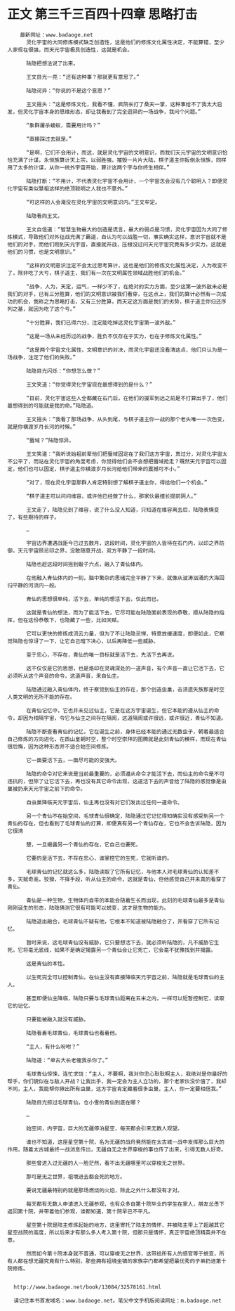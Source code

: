 # 正文 第三千三百四十四章 思略打击
        最新网址：www.badaoge.net
          灵化宇宙的大同修炼模式缺乏创造性，这是他们的修炼文化属性决定，不能算错，至少人家现在很强，而天元宇宙极具创造性，这就是机会。
      
          陆隐把想法说了出来。
      
          王文目光一亮：“还有这种事？那就更有意思了。”
      
          陆隐诧异：“你说的不是这个意思？”
      
          王文摇头：“这是修炼文化，我看不懂，疯院长打了桑天一掌，这种事给不了我太大启发，但灵化宇宙本身的思维形态，却让我看到了完全迥异的一场战争，我问个问题。”
      
          “象群屠杀蝼蚁，需要用计吗？”
      
          “直接踩过去就是。”
      
          “是啊，它们不会用计，而这，就是灵化宇宙的文明意识，而我们天元宇宙的文明意识恰恰充满了计谋，永恒族算计天上宗，以弱胜强，摧毁一片片大陆，棋子道主你扳倒永恒族，同样用了太多的计谋，从你一统外宇宙开始，算计这两个字与你终生相伴。”
      
          陆隐打断：“不用计，不代表灵化宇宙不会用计，一个宇宙怎会没有几个聪明人？即便灵化宇宙有类似慧祖这样的绝顶聪明之人我也不意外。”
      
          “可这样的人会淹没在灵化宇宙的文明意识内。”王文牟定。
      
          陆隐看向王文。
      
          王文自信道：“智慧生物最大的创造是谎言，最大的弱点是习惯，灵化宇宙因为大同了修炼模式，导致他们对外征战充满了霸道，自认为可以战胜一切，事实确实这样，意识宇宙就不是他们的对手，而他们刚到天元宇宙，直接就开战，压根没过问天元宇宙究竟有多少实力，这就是他们的习惯，也是文明意识。”
      
          “这样的文明意识注定不会太过思考算计，这也是他们的修炼文化属性决定，人为改变不了，除非吃了大亏，棋子道主，我们有一次在文明属性领域战胜他们的机会。”
      
          “战争，人为，天定，运气，一样少不了，在绝对的实力方面，至少这第一波外敌未必是我们的对手，已有三分胜算，他们的文明意识被我们看穿，在这点上，我们的算计必然有一次成功的机会，我称之为思略打击，又有三分胜算，而天定这方面是我们的劣势，棋子道主你归还序列之基，就因为吃了这个亏。”
      
          “十分胜算，我们已得六分，注定能吃掉这灵化宇宙第一波外敌。”
      
          “这是一场从未经历过的战争，胜负不仅存在于实力，也在于修炼文化属性。”
      
          “这是两个宇宙文化属性，文明意识的对决，而灵化宇宙还没看清这点，他们只认为是一场战争，注定了他们的失败。”
      
          陆隐目光闪烁：“你想怎么做？”
      
          王文笑道：“你觉得灵化宇宙现在最想得到的是什么？”
      
          “目前，灵化宇宙这些人全都藏在石门后，在他们的援军到达之前是不打算出手了，他们最想得到的可能就是我的命。”陆隐道。
      
          王文摇头：“我看了那场战争，从头到尾，与棋子道主你一战的那个老头唯一一次色变，就是你横渡岁月长河的时候。”
      
          “蜃域？”陆隐惊异。
      
          王文笑道：“我听说始祖前辈他们把蜃域固定在了我们这方宇宙，真过分，对灵化宇宙太不公平了，而站在灵化宇宙的角度考虑，你觉得他们会不会想把蜃域抢走？既然天元宇宙可以固定，他们也可以固定，棋子道主你横渡岁月长河给他们带来的震撼可不小。”
      
          “对了，现在灵化宇宙那群人肯定特别想了解棋子道主你，得给他们一个机会。”
      
          “棋子道主可以问问维容，或许他已经做了什么，那家伙最擅长提前阴人。”
      
          王文走了，陆隐见到了维容，说了什么没人知道，只知道在维容离去后，陆隐表情变了，有些期待的样子。
      
          …
      
          宇宙边界遭遇战距今已过去数月，这段时间，灵化宇宙的人皆待在石门内，以印之界防御，天元宇宙顾忌印之界，没敢随意开战，双方平静了一段时间。
      
          陆隐也趁这段时间摇到骰子六点，融入了青仙体内。
      
          在他融入青仙体内的一刻，脑中繁杂的思绪完全平静了下来，就像从波涛汹涌的大海回归平静的河流内一般。
      
          青仙的思想很单纯，活下去，单纯的想活下去，仅此而已。
      
          这就是青仙的想法，而为了能活下去，它尽可能在陆隐面前表现的恭敬，顺从陆隐的指挥，但在这份恭敬下，也隐藏了一些，比如天赋。
      
          它可以更快的修炼成流云力量，但为了不让陆隐忌惮，特意放缓速度，即便如此，它察觉陆隐也惊讶了一下，让它自己暗下决心，以后再降低一些威胁。
      
          至于忠心，不存在，青仙的唯一目标就是活下去，先活下去再说。
      
          这不仅仅是它的思想，也是烙印在灵魂深处的一道声音，有个声音一直让它活下去，它必须听从这个声音的命令，这道声音，来自仙主。
      
          陆隐通过融入青仙体内，终于察觉到仙主的存在，那个创造虫巢，击溃遗失族那是时空人类文明的无所不能的存在。
      
          在青仙记忆中，它也并未见过仙主，它是在这方宇宙诞生，但它本能的遵从仙主的命令，却因为相隔宇宙，令它与仙主之间存在隔阂，这道隔阂或许很远，或许很近，青仙不知道。
      
          陆隐不断查看青仙的记忆，它在诞生之前，身体已经本能的通过无数虫子，朝着最适合自己修炼的方向进化，在西山皇朝时空，整个时空崇拜的图腾就是此刻青仙的模样，而现在青仙很后悔，因为这种形态并不适合始空间修炼。
      
          它一面要活下去，一面尽可能的变强大。
      
          陆隐的命令对它来说是当前最重要的，必须遵从命令才能活下去，而仙主的命令是不可违抗的，但除了让它活下去，再也没有其它命令出现，这道活下去的声音给了陆隐的感觉像是虫巢被扔来天元宇宙之前下的命令。
      
          自虫巢降临天元宇宙后，仙主再也没有对它们发出过任何一道命令。
      
          另一个青仙不在始空间，毛球青仙很确定，陆隐通过它记忆得知确实没有感受到另一个青仙的存在，但也看到了毛球青仙的打算，即便真有另一个青仙存在，它也不会告诉陆隐，因为它很清
      
          楚，一旦揭露另一个青仙的存在，它自己也要死。
      
          它要的是活下去，不存在忠心，谁掌控它的生死，它就听谁的。
      
          毛球青仙的记忆就这么多，陆隐读取了它所有记忆，与他本人对毛球青仙的认知差不多，天赋奇高，狡猾，不择手段，听从仙主的命令，这就是青仙，但他感觉自己并未真的看穿了青仙。
      
          青仙是一种生物，生物体内自带的本能会随着生长而出现，此刻的毛球青仙最多是青仙刚刚诞生的形态，陆隐猜测它很有可能可以蜕变，这才是生物的能力。
      
          陆隐退出融合，毛球青仙不疑有他，它根本不知道被陆隐融合了，并看穿了它所有记忆。
      
          暂时来说，这毛球青仙没有威胁，它只要想活下去，就必须听陆隐的，凡不威胁它生死，它将毫无底线，如果不是确定揭露另一个青仙会让它死亡，它会毫不犹豫找到并揭露。
      
          这是青仙的本性。
      
          以生死完全可以控制青仙，在仙主没有直接降临天元宇宙之前，陆隐就是毛球青仙的主人。
      
          甚至即便仙主降临，陆隐只要与毛球青仙距离在五米之内，一样可以短暂控制它，读取它的记忆。
      
          只要能被融入就没有威胁。
      
          陆隐看着毛球青仙，毛球青仙也看着他。
      
          “主人，有什么吩咐？”
      
          陆隐道：“单古大长老催我杀你了。”
      
          毛球青仙惊悚，连忙求饶：“主人，不要啊，我对你忠心耿耿啊主人，我绝对是你最好的帮手，你们貌似在与敌人开战？让我出手，我一定会为主人立功的，那个老家伙没价值了，我却不同，主人，我能帮你揪出所有虫巢，这方宇宙肯定藏着很多虫巢，主人，你一定要相信我。”
      
          陆隐目光掠过毛球青仙，仓小雪的青仙到底在哪？
      
          …
      
          始空间，内宇宙，巨大的无疆停泊星空，每天都会引来无数人观望。
      
          谁也不知道，这座星空第十院，名为无疆的战舟竟然能在太古城一战中发挥那么巨大的作用，随着太古城最终一战消息传出，无疆自无之世界穿梭的事也传了出来，引得无数人好奇。
      
          那些曾进入过无疆的人一脸茫然，看不出无疆哪里可以穿梭无之世界。
      
          那可是无之世界，祖境进去都会死的地方。
      
          要说无疆最特别的就是那场燃烧的火焰，除此之外什么都没有才对。
      
          每天都有无数人申请进入无疆参观，也有众多自第十院毕业的学生在家人，朋友怂恿下返回第十院，并带着他们参观，谁都知道，第十院早已不平凡。
      
          星空第十院是陆主修炼起始的地方，这里寄托了陆主的情怀，并被陆主带上了超越其它星空战院的高度，所以后来才有那么多人考入第十院，但那只是情怀，真正宇宙绝顶精英并不在意。
      
          然而如今第十院本身就不普通，可以穿梭无之世界，这带给所有人的感官等于蜕变，所有人都在想无疆究竟有什么特别，那些拥有祖境坐镇的家族宗门都希望把最优秀的子弟扔进第十院修炼。
      
      
      http://www.badaoge.net/book/13084/32578161.html
      
      请记住本书首发域名：www.badaoge.net。笔尖中文手机版阅读网址：m.badaoge.net